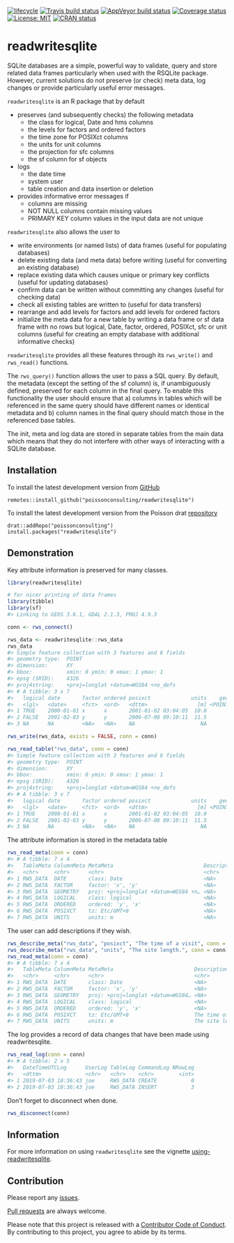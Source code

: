 
<!-- README.md is generated from README.Rmd. Please edit that file -->

<!-- badges: start -->

[![lifecycle](https://img.shields.io/badge/lifecycle-maturing-blue.svg)](https://www.tidyverse.org/lifecycle/#maturing)
[![Travis build
status](https://travis-ci.com/poissonconsulting/readwritesqlite.svg?branch=master)](https://travis-ci.com/poissonconsulting/readwritesqlite)
[![AppVeyor build
status](https://ci.appveyor.com/api/projects/status/github/poissonconsulting/readwritesqlite?branch=master&svg=true)](https://ci.appveyor.com/project/poissonconsulting/readwritesqlite)
[![Coverage
status](https://codecov.io/gh/poissonconsulting/readwritesqlite/branch/master/graph/badge.svg)](https://codecov.io/github/poissonconsulting/readwritesqlite?branch=master)
[![License:
MIT](https://img.shields.io/badge/License-MIT-green.svg)](https://opensource.org/licenses/MIT)
[![CRAN
status](https://www.r-pkg.org/badges/version/readwritesqlite)](https://cran.r-project.org/package=readwritesqlite)
<!-- badges: end -->

# readwritesqlite

SQLite databases are a simple, powerful way to validate, query and store
related data frames particularly when used with the RSQLite package.
However, current solutions do not preserve (or check) meta data, log
changes or provide particularly useful error messages.

`readwritesqlite` is an R package that by default

  - preserves (and subsequently checks) the following metadata
      - the class for logical, Date and hms columns
      - the levels for factors and ordered factors
      - the time zone for POSIXct columns
      - the units for unit columns
      - the projection for sfc columns
      - the sf column for sf objects
  - logs
      - the date time
      - system user
      - table creation and data insertion or deletion
  - provides informative error messages if
      - columns are missing
      - NOT NULL columns contain missing values
      - PRIMARY KEY column values in the input data are not unique

`readwritesqlite` also allows the user to

  - write environments (or named lists) of data frames (useful for
    populating databases)
  - delete existing data (and meta data) before writing (useful for
    converting an existing database)
  - replace existing data which causes unique or primary key conflicts
    (useful for updating databases)
  - confirm data can be written without committing any changes (useful
    for checking data)
  - check all existing tables are written to (useful for data transfers)
  - rearrange and add levels for factors and add levels for ordered
    factors
  - initialize the meta data for a new table by writing a data frame or
    sf data frame with no rows but logical, Date, factor, ordered,
    POSIXct, sfc or unit columns (useful for creating an empty database
    with additional informative checks)

`readwritesqlite` provides all these features through its `rws_write()`
and `rws_read()` functions.

The `rws_query()` function allows the user to pass a SQL query. By
default, the metadata (except the setting of the sf column) is, if
unambiguously defined, preserved for each column in the final query. To
enable this functionality the user should ensure that a) columns in
tables which will be referenced in the same query should have different
names or identical metadata and b) column names in the final query
should match those in the referenced base tables.

The init, meta and log data are stored in separate tables from the main
data which means that they do not interfere with other ways of
interacting with a SQLite database.

## Installation

To install the latest development version from
[GitHub](https://github.com/poissonconsulting/readwritesqlite)

    remotes::install_github("poissonconsulting/readwritesqlite")

To install the latest development version from the Poisson drat
[repository](https://github.com/poissonconsulting/drat)

    drat::addRepo("poissonconsulting")
    install.packages("readwritesqlite")

## Demonstration

Key attribute information is preserved for many classes.

``` r
library(readwritesqlite)

# for nicer printing of data frames
library(tibble) 
library(sf)
#> Linking to GEOS 3.6.1, GDAL 2.1.3, PROJ 4.9.3

conn <- rws_connect()

rws_data <- readwritesqlite::rws_data
rws_data
#> Simple feature collection with 3 features and 6 fields
#> geometry type:  POINT
#> dimension:      XY
#> bbox:           xmin: 0 ymin: 0 xmax: 1 ymax: 1
#> epsg (SRID):    4326
#> proj4string:    +proj=longlat +datum=WGS84 +no_defs
#> # A tibble: 3 x 7
#>   logical date       factor ordered posixct             units    geometry
#>   <lgl>   <date>     <fct>  <ord>   <dttm>                [m] <POINT [°]>
#> 1 TRUE    2000-01-01 x      x       2001-01-02 03:04:05  10.0       (0 1)
#> 2 FALSE   2001-02-03 y      y       2006-07-08 09:10:11  11.5       (1 0)
#> 3 NA      NA         <NA>   <NA>    NA                     NA       (1 1)

rws_write(rws_data, exists = FALSE, conn = conn)

rws_read_table("rws_data", conn = conn)
#> Simple feature collection with 3 features and 6 fields
#> geometry type:  POINT
#> dimension:      XY
#> bbox:           xmin: 0 ymin: 0 xmax: 1 ymax: 1
#> epsg (SRID):    4326
#> proj4string:    +proj=longlat +datum=WGS84 +no_defs
#> # A tibble: 3 x 7
#>   logical date       factor ordered posixct             units    geometry
#>   <lgl>   <date>     <fct>  <ord>   <dttm>                [m] <POINT [°]>
#> 1 TRUE    2000-01-01 x      x       2001-01-02 03:04:05  10.0       (0 1)
#> 2 FALSE   2001-02-03 y      y       2006-07-08 09:10:11  11.5       (1 0)
#> 3 NA      NA         <NA>   <NA>    NA                     NA       (1 1)
```

The attribute information is stored in the metadata table

``` r
rws_read_meta(conn = conn)
#> # A tibble: 7 x 4
#>   TableMeta ColumnMeta MetaMeta                             DescriptionMeta
#>   <chr>     <chr>      <chr>                                <chr>          
#> 1 RWS_DATA  DATE       class: Date                          <NA>           
#> 2 RWS_DATA  FACTOR     factor: 'x', 'y'                     <NA>           
#> 3 RWS_DATA  GEOMETRY   proj: +proj=longlat +datum=WGS84 +n… <NA>           
#> 4 RWS_DATA  LOGICAL    class: logical                       <NA>           
#> 5 RWS_DATA  ORDERED    ordered: 'y', 'x'                    <NA>           
#> 6 RWS_DATA  POSIXCT    tz: Etc/GMT+8                        <NA>           
#> 7 RWS_DATA  UNITS      units: m                             <NA>
```

The user can add descriptions if they wish.

``` r
rws_describe_meta("rws_data", "posixct", "The time of a visit", conn = conn)
rws_describe_meta("rws_data", "units", "The site length.", conn = conn)
rws_read_meta(conn = conn)
#> # A tibble: 7 x 4
#>   TableMeta ColumnMeta MetaMeta                          DescriptionMeta   
#>   <chr>     <chr>      <chr>                             <chr>             
#> 1 RWS_DATA  DATE       class: Date                       <NA>              
#> 2 RWS_DATA  FACTOR     factor: 'x', 'y'                  <NA>              
#> 3 RWS_DATA  GEOMETRY   proj: +proj=longlat +datum=WGS84… <NA>              
#> 4 RWS_DATA  LOGICAL    class: logical                    <NA>              
#> 5 RWS_DATA  ORDERED    ordered: 'y', 'x'                 <NA>              
#> 6 RWS_DATA  POSIXCT    tz: Etc/GMT+8                     The time of a vis…
#> 7 RWS_DATA  UNITS      units: m                          The site length.
```

The log provides a record of data changes that have been made using
readwritesqlite.

``` r
rws_read_log(conn = conn)
#> # A tibble: 2 x 5
#>   DateTimeUTCLog      UserLog TableLog CommandLog NRowLog
#>   <dttm>              <chr>   <chr>    <chr>        <int>
#> 1 2019-07-03 18:36:43 joe     RWS_DATA CREATE           0
#> 2 2019-07-03 18:36:43 joe     RWS_DATA INSERT           3
```

Don’t forget to disconnect when done.

``` r
rws_disconnect(conn)
```

## Information

For more information on using `readwritesqlite` see the vignette
[using-readwritesqlite](https://poissonconsulting.github.io/readwritesqlite/articles/using-readwritesqlite.html).

## Contribution

Please report any
[issues](https://github.com/poissonconsulting/readwritesqlite/issues).

[Pull
requests](https://github.com/poissonconsulting/readwritesqlite/pulls)
are always welcome.

Please note that this project is released with a [Contributor Code of
Conduct](https://poissonconsulting.github.io/readwritesqlite/CODE_OF_CONDUCT.html).
By contributing to this project, you agree to abide by its terms.
